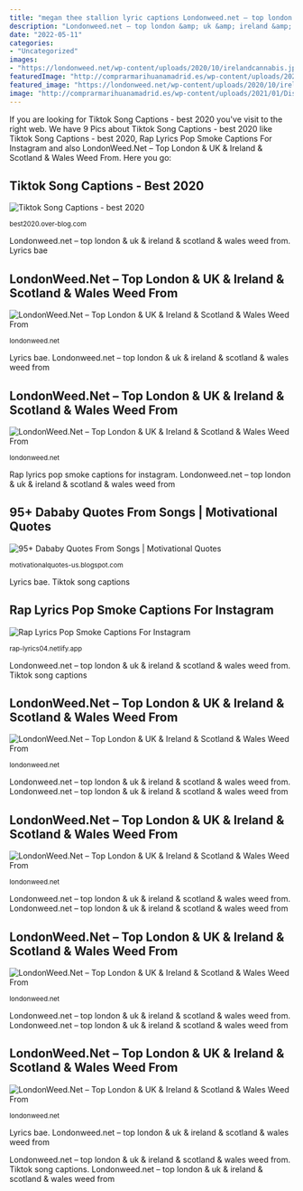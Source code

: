 ```yaml
---
title: "megan thee stallion lyric captions Londonweed.net – top london &amp; uk &amp; ireland &amp; scotland &amp; wales weed from"
description: "Londonweed.net – top london &amp; uk &amp; ireland &amp; scotland &amp; wales weed from"
date: "2022-05-11"
categories:
- "Uncategorized"
images:
- "https://londonweed.net/wp-content/uploads/2020/10/irelandcannabis.jpg"
featuredImage: "http://comprarmarihuanamadrid.es/wp-content/uploads/2021/01/Diseno-sin-titulo-85.jpg"
featured_image: "https://londonweed.net/wp-content/uploads/2020/10/irelandcannabis.jpg"
image: "http://comprarmarihuanamadrid.es/wp-content/uploads/2021/01/Diseno-sin-titulo-2021-01-25T144926.907.jpg"
---
```


If you are looking for Tiktok Song Captions - best 2020 you've visit to the right web. We have 9 Pics about Tiktok Song Captions - best 2020 like Tiktok Song Captions - best 2020, Rap Lyrics Pop Smoke Captions For Instagram and also LondonWeed.Net – Top London &amp; UK &amp; Ireland &amp; Scotland &amp; Wales Weed From. Here you go:

## Tiktok Song Captions - Best 2020

![Tiktok Song Captions - best 2020](https://imgix.bustle.com/uploads/shutterstock/2019/9/24/8a208dfb-8182-4c0c-b1a3-22edb3395ca5-shutterstock-1150499195.jpg "Londonweed.net – top london &amp; uk &amp; ireland &amp; scotland &amp; wales weed from")

<small>best2020.over-blog.com</small>

Londonweed.net – top london &amp; uk &amp; ireland &amp; scotland &amp; wales weed from. Lyrics bae

## LondonWeed.Net – Top London &amp; UK &amp; Ireland &amp; Scotland &amp; Wales Weed From

![LondonWeed.Net – Top London &amp; UK &amp; Ireland &amp; Scotland &amp; Wales Weed From](http://comprarmarihuanamadrid.es/wp-content/uploads/2021/01/Diseno-sin-titulo-85.jpg "Londonweed.net – top london &amp; uk &amp; ireland &amp; scotland &amp; wales weed from")

<small>londonweed.net</small>

Lyrics bae. Londonweed.net – top london &amp; uk &amp; ireland &amp; scotland &amp; wales weed from

## LondonWeed.Net – Top London &amp; UK &amp; Ireland &amp; Scotland &amp; Wales Weed From

![LondonWeed.Net – Top London &amp; UK &amp; Ireland &amp; Scotland &amp; Wales Weed From](http://comprarmarihuanamadrid.es/wp-content/uploads/2021/01/Diseno-sin-titulo-2021-01-25T144926.907.jpg "Rap lyrics pop smoke captions for instagram")

<small>londonweed.net</small>

Rap lyrics pop smoke captions for instagram. Londonweed.net – top london &amp; uk &amp; ireland &amp; scotland &amp; wales weed from

## 95+ Dababy Quotes From Songs | Motivational Quotes

![95+ Dababy Quotes From Songs | Motivational Quotes](https://townsquare.media/site/812/files/2019/06/DaBaby.jpg "Rap lyrics pop smoke captions for instagram")

<small>motivationalquotes-us.blogspot.com</small>

Lyrics bae. Tiktok song captions

## Rap Lyrics Pop Smoke Captions For Instagram

![Rap Lyrics Pop Smoke Captions For Instagram](https://i.pinimg.com/originals/5f/1f/50/5f1f509f73504ae7547e5020761fc380.png "Londonweed.net – top london &amp; uk &amp; ireland &amp; scotland &amp; wales weed from")

<small>rap-lyrics04.netlify.app</small>

Londonweed.net – top london &amp; uk &amp; ireland &amp; scotland &amp; wales weed from. Tiktok song captions

## LondonWeed.Net – Top London &amp; UK &amp; Ireland &amp; Scotland &amp; Wales Weed From

![LondonWeed.Net – Top London &amp; UK &amp; Ireland &amp; Scotland &amp; Wales Weed From](http://comprarmarihuanamadrid.es/wp-content/uploads/2021/01/Diseno-sin-titulo-73.jpg "Londonweed.net – top london &amp; uk &amp; ireland &amp; scotland &amp; wales weed from")

<small>londonweed.net</small>

Londonweed.net – top london &amp; uk &amp; ireland &amp; scotland &amp; wales weed from. Londonweed.net – top london &amp; uk &amp; ireland &amp; scotland &amp; wales weed from

## LondonWeed.Net – Top London &amp; UK &amp; Ireland &amp; Scotland &amp; Wales Weed From

![LondonWeed.Net – Top London &amp; UK &amp; Ireland &amp; Scotland &amp; Wales Weed From](http://comprarmarihuanamadrid.es/wp-content/uploads/2021/01/Diseno-sin-titulo-77-1.jpg "95+ dababy quotes from songs")

<small>londonweed.net</small>

Londonweed.net – top london &amp; uk &amp; ireland &amp; scotland &amp; wales weed from. Londonweed.net – top london &amp; uk &amp; ireland &amp; scotland &amp; wales weed from

## LondonWeed.Net – Top London &amp; UK &amp; Ireland &amp; Scotland &amp; Wales Weed From

![LondonWeed.Net – Top London &amp; UK &amp; Ireland &amp; Scotland &amp; Wales Weed From](https://londonweed.net/wp-content/uploads/2020/10/irelandcannabis.jpg "Londonweed.net – top london &amp; uk &amp; ireland &amp; scotland &amp; wales weed from")

<small>londonweed.net</small>

Londonweed.net – top london &amp; uk &amp; ireland &amp; scotland &amp; wales weed from. Londonweed.net – top london &amp; uk &amp; ireland &amp; scotland &amp; wales weed from

## LondonWeed.Net – Top London &amp; UK &amp; Ireland &amp; Scotland &amp; Wales Weed From

![LondonWeed.Net – Top London &amp; UK &amp; Ireland &amp; Scotland &amp; Wales Weed From](https://comprarmarihuanamadrid.com/america/wp-content/uploads/2020/09/432685_magnum-autobuddha-seedsmagnum-768x1024.jpg "Londonweed.net – top london &amp; uk &amp; ireland &amp; scotland &amp; wales weed from")

<small>londonweed.net</small>

Lyrics bae. Londonweed.net – top london &amp; uk &amp; ireland &amp; scotland &amp; wales weed from

Londonweed.net – top london &amp; uk &amp; ireland &amp; scotland &amp; wales weed from. Tiktok song captions. Londonweed.net – top london &amp; uk &amp; ireland &amp; scotland &amp; wales weed from
